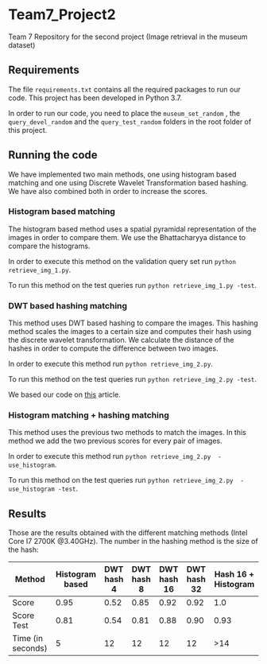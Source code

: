 # Team7_Project2
Team 7 Repository for the second project (Image retrieval in the museum dataset)

## Requirements

The file ```requirements.txt``` contains all the required packages to run our code. This project has been developed in Python 3.7.

In order to run our code, you need to place the ```museum_set_random``` , the ```query_devel_random```  and the ````query_test_random```` folders in the root folder of this project.

## Running the code
We have implemented two main methods, one using histogram based matching and one using Discrete Wavelet Transformation based hashing. We have also combined both in order to increase the scores. 

### Histogram based matching

The histogram based method uses a spatial pyramidal representation of the images in order to compare them. We use the Bhattacharyya distance to compare the histograms.

In order to execute this method on the validation query set run ````python retrieve_img_1.py````.
 
To run this method on the test queries run ````python retrieve_img_1.py -test````. 

### DWT based hashing matching

This method uses DWT based hashing to compare the images. This hashing method scales the images to a certain size and computes their hash using the discrete wavelet transformation. We calculate the distance of the hashes in order to compute the difference between two images. 

In order to execute this method run ````python retrieve_img_2.py````.

To run this method on the test queries run ````python retrieve_img_2.py -test````.

We based our code on [this](https://fullstackml.com/wavelet-image-hash-in-python-3504fdd282b5) article.

### Histogram matching +  hashing matching

This method uses the previous two methods to match the images. In this method we add the two previous scores for every pair of images. 

In order to execute this method run ````python retrieve_img_2.py  -use_histogram````.

To run this method on the test queries run ````python retrieve_img_2.py  -use_histogram -test````.

## Results

Those are the results obtained with the different matching methods (Intel Core I7 2700K @3.40GHz). The number in the hashing method is the size of the hash: 

Method | Histogram based| DWT hash 4 | DWT hash 8 | DWT hash 16 | DWT hash 32 | Hash 16 + Histogram
--- | --- | --- | --- |--- |--- |---  
Score | 0.95 | 0.52 | 0.85 | 0.92 | 0.92 | 1.0
Score Test | 0.81 | 0.54 | 0.81 | 0.88 | 0.90 | 0.93 
Time (in seconds) |5|12|12|12|12|\>14|


